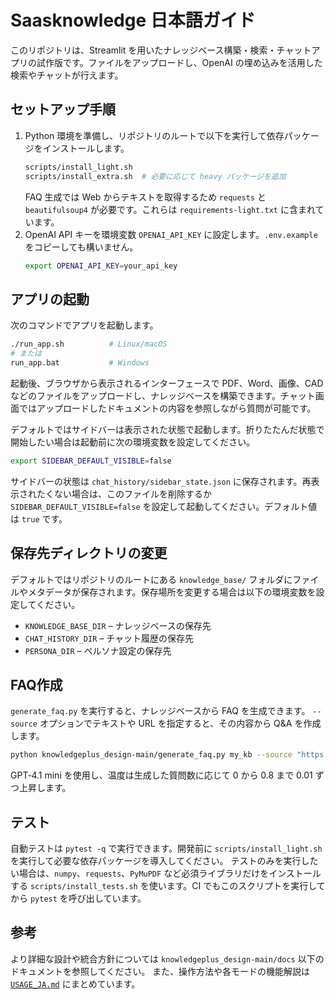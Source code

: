 # Saasknowledge 日本語ガイド

このリポジトリは、Streamlit を用いたナレッジベース構築・検索・チャットアプリの試作版です。ファイルをアップロードし、OpenAI の埋め込みを活用した検索やチャットが行えます。

## セットアップ手順

1. Python 環境を準備し、リポジトリのルートで以下を実行して依存パッケージをインストールします。
   ```bash
   scripts/install_light.sh
   scripts/install_extra.sh  # 必要に応じて heavy パッケージを追加
   ```
   FAQ 生成では Web からテキストを取得するため `requests` と
   `beautifulsoup4` が必要です。これらは `requirements-light.txt` に含まれています。
2. OpenAI API キーを環境変数 `OPENAI_API_KEY` に設定します。`.env.example` をコピーしても構いません。
   ```bash
   export OPENAI_API_KEY=your_api_key
   ```

## アプリの起動

次のコマンドでアプリを起動します。
```bash
./run_app.sh          # Linux/macOS
# または
run_app.bat           # Windows
```

起動後、ブラウザから表示されるインターフェースで PDF、Word、画像、CAD などのファイルをアップロードし、ナレッジベースを構築できます。チャット画面ではアップロードしたドキュメントの内容を参照しながら質問が可能です。

デフォルトではサイドバーは表示された状態で起動します。折りたたんだ状態で開始したい場合は起動前に次の環境変数を設定してください。

```bash
export SIDEBAR_DEFAULT_VISIBLE=false
```

サイドバーの状態は `chat_history/sidebar_state.json` に保存されます。再表示されたくない場合は、このファイルを削除するか `SIDEBAR_DEFAULT_VISIBLE=false` を設定して起動してください。デフォルト値は `true` です。

## 保存先ディレクトリの変更

デフォルトではリポジトリのルートにある `knowledge_base/` フォルダにファイルやメタデータが保存されます。保存場所を変更する場合は以下の環境変数を設定してください。

- `KNOWLEDGE_BASE_DIR` – ナレッジベースの保存先
- `CHAT_HISTORY_DIR` – チャット履歴の保存先
- `PERSONA_DIR` – ペルソナ設定の保存先

## FAQ作成

`generate_faq.py` を実行すると、ナレッジベースから FAQ を生成できます。
`--source` オプションでテキストや URL を指定すると、その内容から Q&A を作成します。

```bash
python knowledgeplus_design-main/generate_faq.py my_kb --source "https://example.com"
```

GPT‑4.1 mini を使用し、温度は生成した質問数に応じて 0 から 0.8 まで
0.01 ずつ上昇します。

## テスト

自動テストは `pytest -q` で実行できます。開発前に `scripts/install_light.sh` を実行して必要な依存パッケージを導入してください。
テストのみを実行したい場合は、`numpy`、`requests`、`PyMuPDF` など必須ライブラリだけをインストールする `scripts/install_tests.sh` を使います。CI でもこのスクリプトを実行してから `pytest` を呼び出しています。

## 参考

より詳細な設計や統合方針については `knowledgeplus_design-main/docs` 以下のドキュメントを参照してください。
また、操作方法や各モードの機能解説は [`USAGE_JA.md`](USAGE_JA.md) にまとめています。

